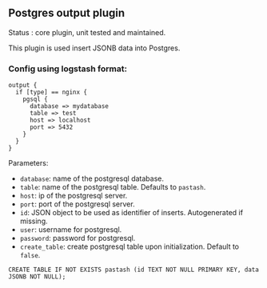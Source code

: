 Postgres output plugin
---

Status : core plugin, unit tested and maintained.

This plugin is used insert JSONB data into Postgres.

### Config using logstash format:
````
output {
  if [type] == nginx {
    pgsql {
      database => mydatabase
      table => test
      host => localhost
      port => 5432
    }
  }
}
````

Parameters:

* ``database``: name of the postgresql database.
* ``table``: name of the postgresql table. Defaults to `pastash`.
* ``host``: ip of the postgresql server.
* ``port``: port of the postgresql server.
* ``id``: JSON object to be used as identifier of inserts. Autogenerated if missing.
* ``user``: username for postgresql.
* ``password``: password for postgresql.
* ``create_table``: create postgresql table upon initialization. Default to `false`.
```
CREATE TABLE IF NOT EXISTS pastash (id TEXT NOT NULL PRIMARY KEY, data JSONB NOT NULL);
```



